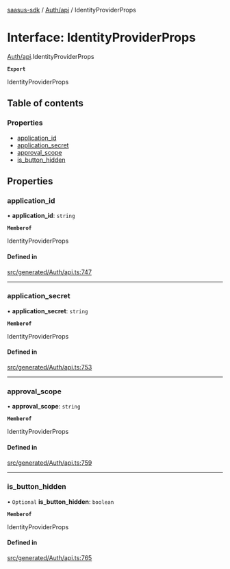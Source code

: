 [saasus-sdk](../README.md) / [Auth/api](../modules/Auth_api.md) / IdentityProviderProps

# Interface: IdentityProviderProps

[Auth/api](../modules/Auth_api.md).IdentityProviderProps

**`Export`**

IdentityProviderProps

## Table of contents

### Properties

- [application\_id](Auth_api.IdentityProviderProps.md#application_id)
- [application\_secret](Auth_api.IdentityProviderProps.md#application_secret)
- [approval\_scope](Auth_api.IdentityProviderProps.md#approval_scope)
- [is\_button\_hidden](Auth_api.IdentityProviderProps.md#is_button_hidden)

## Properties

### application\_id

• **application\_id**: `string`

**`Memberof`**

IdentityProviderProps

#### Defined in

[src/generated/Auth/api.ts:747](https://github.com/saasus-platform/saasus-sdk-javascript/blob/09ef427/src/generated/Auth/api.ts#L747)

___

### application\_secret

• **application\_secret**: `string`

**`Memberof`**

IdentityProviderProps

#### Defined in

[src/generated/Auth/api.ts:753](https://github.com/saasus-platform/saasus-sdk-javascript/blob/09ef427/src/generated/Auth/api.ts#L753)

___

### approval\_scope

• **approval\_scope**: `string`

**`Memberof`**

IdentityProviderProps

#### Defined in

[src/generated/Auth/api.ts:759](https://github.com/saasus-platform/saasus-sdk-javascript/blob/09ef427/src/generated/Auth/api.ts#L759)

___

### is\_button\_hidden

• `Optional` **is\_button\_hidden**: `boolean`

**`Memberof`**

IdentityProviderProps

#### Defined in

[src/generated/Auth/api.ts:765](https://github.com/saasus-platform/saasus-sdk-javascript/blob/09ef427/src/generated/Auth/api.ts#L765)
